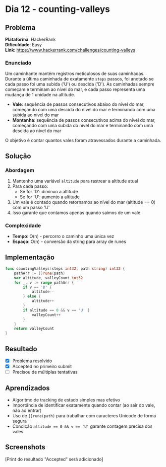 # Dia 12 - counting-valleys

## Problema

**Plataforma**: HackerRank  
**Dificuldade**: Easy  
**Link**: https://www.hackerrank.com/challenges/counting-valleys

### Enunciado

Um caminhante mantém registros meticulosos de suas caminhadas. Durante a última caminhada de exatamente `steps` passos, foi anotado se cada passo foi uma subida ('U') ou descida ('D'). As caminhadas sempre começam e terminam ao nível do mar, e cada passo representa uma mudança de 1 unidade na altitude.

- **Vale**: sequência de passos consecutivos abaixo do nível do mar, começando com uma descida do nível do mar e terminando com uma subida ao nível do mar
- **Montanha**: sequência de passos consecutivos acima do nível do mar, começando com uma subida do nível do mar e terminando com uma descida ao nível do mar

O objetivo é contar quantos vales foram atravessados durante a caminhada.

## Solução

### Abordagem

1. Mantenho uma variável `altitude` para rastrear a altitude atual
2. Para cada passo:
   - Se for 'D': diminuo a altitude
   - Se for 'U': aumento a altitude
3. Um vale é contado quando retornamos ao nível do mar (altitude == 0) com um passo 'U'
4. Isso garante que contamos apenas quando saímos de um vale

### Complexidade

- **Tempo**: O(n) - percorro o caminho uma única vez
- **Espaço**: O(n) - conversão da string para array de runes

## Implementação

```go
func countingValleys(steps int32, path string) int32 {
    pathArr := []rune(path)
    var altitude, valleyCount int32
    for _, v := range pathArr {
        if v == 'D' {
            altitude--
        } else {
            altitude++
        }
        if altitude == 0 && v == 'U' {
            valleyCount++
        }
    }
    return valleyCount
}
```

## Resultado

- [x] Problema resolvido
- [x] Accepted no primeiro submit
- [ ] Precisou de múltiplas tentativas

## Aprendizados

- Algoritmo de tracking de estado simples mas efetivo
- Importância de identificar exatamente quando contar (ao sair do vale, não ao entrar)
- Uso de `[]rune(path)` para trabalhar com caracteres Unicode de forma segura
- Condição `altitude == 0 && v == 'U'` garante contagem precisa dos vales

## Screenshots

[Print do resultado "Accepted" será adicionado]
